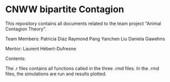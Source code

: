 # CNWW bipartite Contagion

This repository contains all documents related to the team project "Animal Contagion Theory". 


Team Members:
Patricia Diaz
Raymond Pang
Yanchen Liu
Daniela Gawehns

Mentor: Laurent Hébert-Dufresne


Contents: 

The .r files contains all functions called in the three .rmd files. In the .rmd files, the simulations are run and results plotted. 



